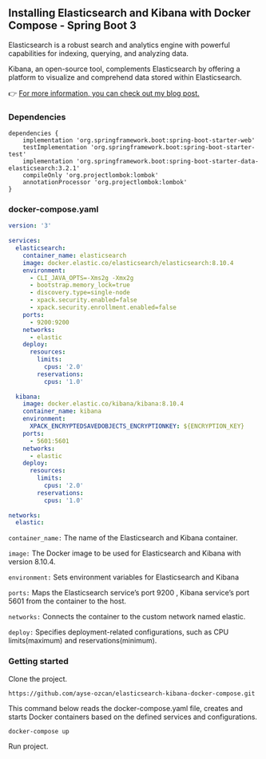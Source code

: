 ## Installing Elasticsearch and Kibana with Docker Compose - Spring Boot 3

Elasticsearch is a robust search and analytics engine with powerful capabilities for indexing, querying, and analyzing data. 

Kibana, an open-source tool, complements Elasticsearch by offering a platform to visualize and comprehend data stored within Elasticsearch.

👉 [For more information, you can check out my blog post.](https://ayseozcan.com/2024/01/17/elasticsearch-and-kibana-with-docker-compose-spring-boot-example/)

### Dependencies
```
dependencies {  
    implementation 'org.springframework.boot:spring-boot-starter-web'  
    testImplementation 'org.springframework.boot:spring-boot-starter-test'  
    implementation 'org.springframework.boot:spring-boot-starter-data-elasticsearch:3.2.1'  
    compileOnly 'org.projectlombok:lombok'  
    annotationProcessor 'org.projectlombok:lombok'  
}
```
### docker-compose.yaml

```yaml
version: '3'  
  
services:  
  elasticsearch:  
    container_name: elasticsearch  
    image: docker.elastic.co/elasticsearch/elasticsearch:8.10.4  
    environment:  
      - CLI_JAVA_OPTS=-Xms2g -Xmx2g  
      - bootstrap.memory_lock=true  
      - discovery.type=single-node  
      - xpack.security.enabled=false  
      - xpack.security.enrollment.enabled=false  
    ports:  
      - 9200:9200  
    networks:  
      - elastic  
    deploy:  
      resources:  
        limits:  
          cpus: '2.0'  
        reservations:  
          cpus: '1.0'  
  
  kibana:  
    image: docker.elastic.co/kibana/kibana:8.10.4  
    container_name: kibana  
    environment:  
      XPACK_ENCRYPTEDSAVEDOBJECTS_ENCRYPTIONKEY: ${ENCRYPTION_KEY}  
    ports:  
      - 5601:5601  
    networks:  
      - elastic  
    deploy:  
      resources:  
        limits:  
          cpus: '2.0'  
        reservations:  
          cpus: '1.0'  
  
networks:  
  elastic:
```
`container_name:` The name of the Elasticsearch and Kibana container.

`image:` The Docker image to be used for Elasticsearch and Kibana with version 8.10.4.

`environment:` Sets environment variables for Elasticsearch and Kibana

`ports:` Maps the Elasticsearch service’s port 9200 , Kibana service’s port 5601 from the container to the host.

`networks:` Connects the container to the custom network named elastic.

`deploy:` Specifies deployment-related configurations, such as CPU limits(maximum) and reservations(minimum).

### Getting started
Clone the project.
```
https://github.com/ayse-ozcan/elasticsearch-kibana-docker-compose.git
```
This command below reads the docker-compose.yaml file, creates and starts Docker containers based on the defined services and configurations.
```
docker-compose up
```
Run project.



